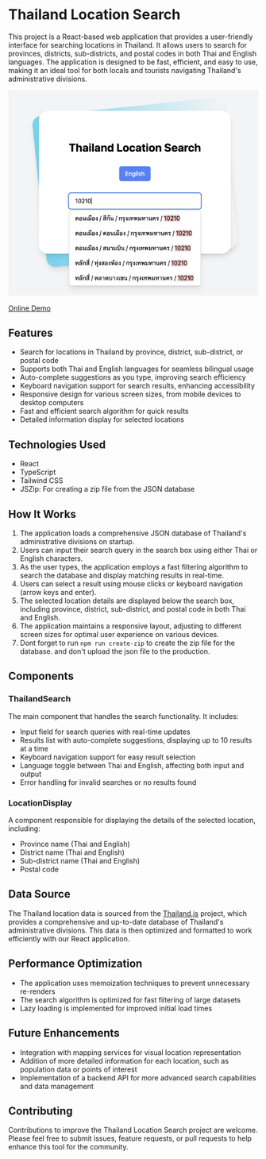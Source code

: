 # Thailand Location Search

This project is a React-based web application that provides a user-friendly interface for searching locations in Thailand. It allows users to search for provinces, districts, sub-districts, and postal codes in both Thai and English languages. The application is designed to be fast, efficient, and easy to use, making it an ideal tool for both locals and tourists navigating Thailand's administrative divisions.

![screenshot](/public/img/capture1.png)

[Online Demo](https://react-thailand-address-autocomplete.vercel.app)

## Features

- Search for locations in Thailand by province, district, sub-district, or postal code
- Supports both Thai and English languages for seamless bilingual usage
- Auto-complete suggestions as you type, improving search efficiency
- Keyboard navigation support for search results, enhancing accessibility
- Responsive design for various screen sizes, from mobile devices to desktop computers
- Fast and efficient search algorithm for quick results
- Detailed information display for selected locations

## Technologies Used

- React
- TypeScript
- Tailwind CSS
- JSZip: For creating a zip file from the JSON database

## How It Works

1. The application loads a comprehensive JSON database of Thailand's administrative divisions on startup.
2. Users can input their search query in the search box using either Thai or English characters.
3. As the user types, the application employs a fast filtering algorithm to search the database and display matching results in real-time.
4. Users can select a result using mouse clicks or keyboard navigation (arrow keys and enter).
5. The selected location details are displayed below the search box, including province, district, sub-district, and postal code in both Thai and English.
6. The application maintains a responsive layout, adjusting to different screen sizes for optimal user experience on various devices.
7. Dont forget to run `npm run create-zip` to create the zip file for the database. and don't upload the json file to the production.

## Components

### ThailandSearch

The main component that handles the search functionality. It includes:

- Input field for search queries with real-time updates
- Results list with auto-complete suggestions, displaying up to 10 results at a time
- Keyboard navigation support for easy result selection
- Language toggle between Thai and English, affecting both input and output
- Error handling for invalid searches or no results found

### LocationDisplay

A component responsible for displaying the details of the selected location, including:

- Province name (Thai and English)
- District name (Thai and English)
- Sub-district name (Thai and English)
- Postal code

## Data Source

The Thailand location data is sourced from the [Thailand.js](https://github.com/earthchie/jquery.Thailand.js) project, which provides a comprehensive and up-to-date database of Thailand's administrative divisions. This data is then optimized and formatted to work efficiently with our React application.

## Performance Optimization

- The application uses memoization techniques to prevent unnecessary re-renders
- The search algorithm is optimized for fast filtering of large datasets
- Lazy loading is implemented for improved initial load times

## Future Enhancements

- Integration with mapping services for visual location representation
- Addition of more detailed information for each location, such as population data or points of interest
- Implementation of a backend API for more advanced search capabilities and data management

## Contributing

Contributions to improve the Thailand Location Search project are welcome. Please feel free to submit issues, feature requests, or pull requests to help enhance this tool for the community.
